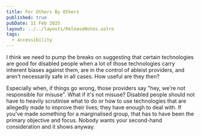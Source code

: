 ```yaml
---
title: For Others By Others
published: true
pubDate: 11 Feb 2025
layout: ../../layouts/ReleaseNotes.astro
tags:
  - accessibility
---
```

I think we need to pump the breaks on suggesting that certain technologies are good for disabled people when a lot of those technologies carry inherent biases against them, are in the control of ableist providers, and aren't necessarily safe in all cases. How useful are they then?

Especially when, if things go wrong, those providers say "hey, we're not responsible for misuse". What if it's not misuse? Disabled people should not have to heavily scrutinise what to do or how to use technologies that are allegedly made to improve their lives; they have enough to deal with. If you've made something for a marginalised group, that has to have been the primary objective and focus. Nobody wants your second-hand consideration and it shows anyway.